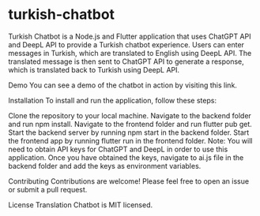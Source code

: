 # turkish-chatbot
Turkish Chatbot is a Node.js and Flutter application that uses ChatGPT API and DeepL API to provide a Turkish chatbot experience. Users can enter messages in Turkish, which are translated to English using DeepL API. The translated message is then sent to ChatGPT API to generate a response, which is translated back to Turkish using DeepL API.

Demo
You can see a demo of the chatbot in action by visiting this link.

Installation
To install and run the application, follow these steps:

Clone the repository to your local machine.
Navigate to the backend folder and run npm install.
Navigate to the frontend folder and run flutter pub get.
Start the backend server by running npm start in the backend folder.
Start the frontend app by running flutter run in the frontend folder.
Note: You will need to obtain API keys for ChatGPT and DeepL in order to use this application. Once you have obtained the keys, navigate to ai.js file in the backend folder and add the keys as environment variables.

Contributing
Contributions are welcome! Please feel free to open an issue or submit a pull request.

License
Translation Chatbot is MIT licensed.
